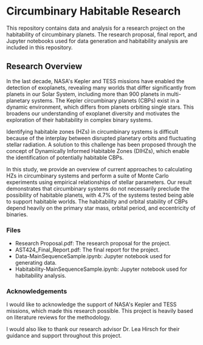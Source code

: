 # Circumbinary Habitable Research
This repository contains data and analysis for a research project on the habitability of circumbinary planets. The research proposal, final report, and Jupyter notebooks used for data generation and habitability analysis are included in this repository.

## Research Overview
In the last decade, NASA's Kepler and TESS missions have enabled the detection of exoplanets, revealing many worlds that differ significantly from planets in our Solar System, including more than 900 planets in multi-planetary systems. The Kepler circumbinary planets (CBPs) exist in a dynamic environment, which differs from planets orbiting single stars. This broadens our understanding of exoplanet diversity and motivates the exploration of their habitability in complex binary systems.

Identifying habitable zones (HZs) in circumbinary systems is difficult because of the interplay between disrupted planetary orbits and fluctuating stellar radiation. A solution to this challenge has been proposed through the concept of Dynamically Informed Habitable Zones (DIHZs), which enable the identification of potentially habitable CBPs.

In this study, we provide an overview of current approaches to calculating HZs in circumbinary systems and perform a suite of Monte Carlo experiments using empirical relationships of stellar parameters. Our result demonstrates that circumbinary systems do not necessarily preclude the possibility of habitable planets, with 4.7% of the systems tested being able to support habitable worlds. The habitability and orbital stability of CBPs depend heavily on the primary star mass, orbital period, and eccentricity of binaries.

### Files
- Research Proposal.pdf: The research proposal for the project.
- AST424_Final_Report.pdf: The final report for the project.
- Data-MainSequenceSample.ipynb: Jupyter notebook used for generating data.
- Habitability-MainSequenceSample.ipynb: Jupyter notebook used for habitability analysis.

### Acknowledgements
I would like to acknowledge the support of NASA's Kepler and TESS missions, which made this research possible. This project is heavily based on literature reviews for the methodology. 

I would also like to thank our research advisor Dr. Lea Hirsch for their guidance and support throughout this project. 
